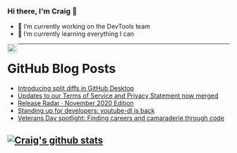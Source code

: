 ### Hi there, I'm Craig 👋

<!--
**CraigTeelFugro/CraigTeelFugro** is a ✨ _special_ ✨ repository because its `README.md` (this file) appears on your GitHub profile.

Here are some ideas to get you started:
-->

- 🔭 I’m currently working on the DevTools team
- 🌱 I’m currently learning everything I can

[<img align="left" alt="Craig Teel | LinkedIn" width="22px" src="https://cdn.jsdelivr.net/npm/simple-icons@v3/icons/linkedin.svg" />][linkedin]

---

# GitHub Blog Posts

<!-- BLOG-POST-LIST:START -->
- [Introducing split diffs in GitHub Desktop](https://github.blog/2020-11-17-introducing-split-diffs-in-github-desktop/)
- [Updates to our Terms of Service and Privacy Statement now merged](https://github.blog/2020-11-16-updates-to-our-terms-of-service-and-privacy-statement-now-merged/)
- [Release Radar · November 2020 Edition](https://github.blog/2020-11-16-release-radar-nov-2020/)
- [Standing up for developers: youtube-dl is back](https://github.blog/2020-11-16-standing-up-for-developers-youtube-dl-is-back/)
- [Veterans Day spotlight: Finding careers and camaraderie through code](https://github.blog/2020-11-11-veterans-day-spotlight-finding-careers-and-camaraderie-through-code/)
<!-- BLOG-POST-LIST:END -->

## [![Craig's github stats](https://github-readme-stats.vercel.app/api?username=craigteelfugro)](https://github.com/anuraghazra/github-readme-stats)

[linkedin]: https://linkedin.com/in/craig-teel-b8786771
